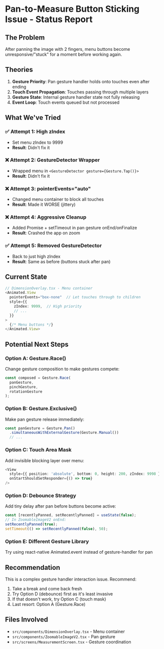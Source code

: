 # Pan-to-Measure Button Sticking Issue - Status Report

## The Problem
After panning the image with 2 fingers, menu buttons become unresponsive/"stuck" for a moment before working again.

## Theories
1. **Gesture Priority**: Pan gesture handler holds onto touches even after ending
2. **Touch Event Propagation**: Touches passing through multiple layers
3. **Gesture State**: Internal gesture handler state not fully releasing
4. **Event Loop**: Touch events queued but not processed

## What We've Tried

### ✅ Attempt 1: High zIndex
- Set menu zIndex to 9999
- **Result**: Didn't fix it

### ❌ Attempt 2: GestureDetector Wrapper
- Wrapped menu in `<GestureDetector gesture={Gesture.Tap()}>`
- **Result**: Didn't fix it

### ❌ Attempt 3: pointerEvents="auto"
- Changed menu container to block all touches
- **Result**: Made it WORSE (jittery)

### ❌ Attempt 4: Aggressive Cleanup
- Added Promise + setTimeout in pan gesture onEnd/onFinalize
- **Result**: Crashed the app on zoom

### ✅ Attempt 5: Removed GestureDetector
- Back to just high zIndex
- **Result**: Same as before (buttons stuck after pan)

## Current State
```typescript
// DimensionOverlay.tsx - Menu container
<Animated.View
  pointerEvents="box-none"  // Let touches through to children
  style={{
    zIndex: 9999,  // High priority
    // ...
  }}
>
  {/* Menu buttons */}
</Animated.View>
```

## Potential Next Steps

### Option A: Gesture.Race()
Change gesture composition to make gestures compete:
```typescript
const composed = Gesture.Race(
  panGesture,
  pinchGesture,
  rotationGesture
);
```

### Option B: Gesture.Exclusive()
Make pan gesture release immediately:
```typescript
const panGesture = Gesture.Pan()
  .simultaneousWithExternalGesture(Gesture.Manual())
  // ...
```

### Option C: Touch Area Mask
Add invisible blocking layer over menu:
```typescript
<View 
  style={{ position: 'absolute', bottom: 0, height: 200, zIndex: 9998 }}
  onStartShouldSetResponder={() => true}
/>
```

### Option D: Debounce Strategy
Add tiny delay after pan before buttons become active:
```typescript
const [recentlyPanned, setRecentlyPanned] = useState(false);
// In ZoomableImageV2 onEnd:
setRecentlyPanned(true);
setTimeout(() => setRecentlyPanned(false), 50);
```

### Option E: Different Gesture Library
Try using react-native Animated.event instead of gesture-handler for pan

## Recommendation
This is a complex gesture handler interaction issue. Recommend:
1. Take a break and come back fresh
2. Try Option D (debounce) first as it's least invasive
3. If that doesn't work, try Option C (touch mask)
4. Last resort: Option A (Gesture.Race)

## Files Involved
- `src/components/DimensionOverlay.tsx` - Menu container
- `src/components/ZoomableImageV2.tsx` - Pan gesture
- `src/screens/MeasurementScreen.tsx` - Gesture coordination
